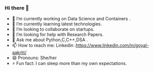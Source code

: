 ### Hi there 👋

- 🔭 I’m currently working on Data Science and Containers . 
- 🌱 I’m currently learning latest technologies.
- 👯 I’m looking to collaborate on startups.
- 🤔 I’m looking for help with Research Papers. 
- 💬 Ask me about Python,C,C++,DSA . 
- 📫 How to reach me: Linkedin :https://www.linkedin.com/in/goyal-aakriti/
- 😄 Pronouns: She/her
- ⚡ Fun fact: I can sleep more than my own expectations. 

<!--
**AakritiGoyal12458/AakritiGoyal12458** is a ✨ _special_ ✨ repository because its `README.md` (this file) appears on your GitHub profile.
And I become more lazy after taking rest.   

Here are some ideas to get you started:

-->
